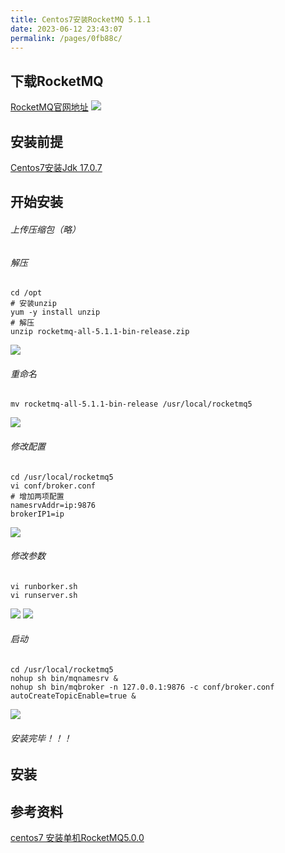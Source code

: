 ```yaml
---
title: Centos7安装RocketMQ 5.1.1
date: 2023-06-12 23:43:07
permalink: /pages/0fb88c/
---
```


## 下载RocketMQ
<a target="_blank" href="https://rocketmq.apache.org/zh/download">RocketMQ官网地址</a>
<img src="/img/3/img.png"/>

## 安装前提
<a href='/pages/65acfd/'>Centos7安装Jdk 17.0.7</a>

## 开始安装
###### 上传压缩包（略）

###### 解压
```shell
cd /opt
# 安装unzip
yum -y install unzip 
# 解压
unzip rocketmq-all-5.1.1-bin-release.zip
```
<img src="/img/3/img_1.png"/>

###### 重命名
```shell
mv rocketmq-all-5.1.1-bin-release /usr/local/rocketmq5
```
<img src="/img/3/img_2.png"/>

###### 修改配置
```shell
cd /usr/local/rocketmq5
vi conf/broker.conf
# 增加两项配置
namesrvAddr=ip:9876
brokerIP1=ip
```
<img src="/img/3/img_3.png"/>

###### 修改参数
```shell
vi runborker.sh
vi runserver.sh
```
<img src="/img/3/img_7.png"/>
<img src="/img/3/img_6.png"/>

###### 启动
```shell
cd /usr/local/rocketmq5
nohup sh bin/mqnamesrv &
nohup sh bin/mqbroker -n 127.0.0.1:9876 -c conf/broker.conf autoCreateTopicEnable=true &
```
<img src="/img/3/img_4.png"/>

###### 安装完毕！！！

## 安装

## 参考资料
[centos7 安装单机RocketMQ5.0.0](https://kcloud.blog.csdn.net/article/details/128347059)